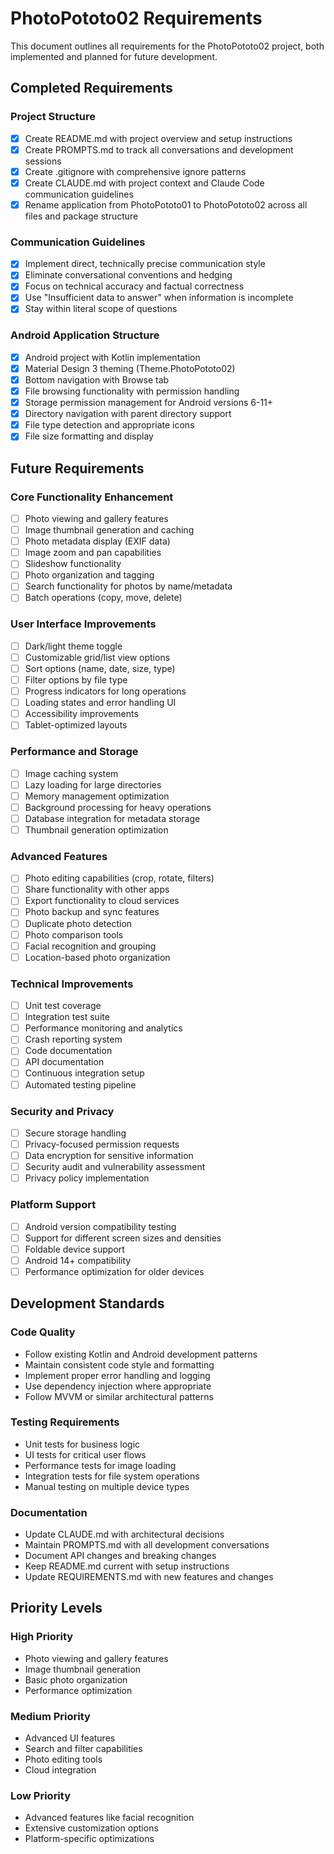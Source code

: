 # PhotoPototo02 Requirements

This document outlines all requirements for the PhotoPototo02 project, both implemented and planned for future development.

## Completed Requirements

### Project Structure
- [x] Create README.md with project overview and setup instructions
- [x] Create PROMPTS.md to track all conversations and development sessions
- [x] Create .gitignore with comprehensive ignore patterns
- [x] Create CLAUDE.md with project context and Claude Code communication guidelines
- [x] Rename application from PhotoPototo01 to PhotoPototo02 across all files and package structure

### Communication Guidelines
- [x] Implement direct, technically precise communication style
- [x] Eliminate conversational conventions and hedging
- [x] Focus on technical accuracy and factual correctness
- [x] Use "Insufficient data to answer" when information is incomplete
- [x] Stay within literal scope of questions

### Android Application Structure
- [x] Android project with Kotlin implementation
- [x] Material Design 3 theming (Theme.PhotoPototo02)
- [x] Bottom navigation with Browse tab
- [x] File browsing functionality with permission handling
- [x] Storage permission management for Android versions 6-11+
- [x] Directory navigation with parent directory support
- [x] File type detection and appropriate icons
- [x] File size formatting and display

## Future Requirements

### Core Functionality Enhancement
- [ ] Photo viewing and gallery features
- [ ] Image thumbnail generation and caching
- [ ] Photo metadata display (EXIF data)
- [ ] Image zoom and pan capabilities
- [ ] Slideshow functionality
- [ ] Photo organization and tagging
- [ ] Search functionality for photos by name/metadata
- [ ] Batch operations (copy, move, delete)

### User Interface Improvements
- [ ] Dark/light theme toggle
- [ ] Customizable grid/list view options
- [ ] Sort options (name, date, size, type)
- [ ] Filter options by file type
- [ ] Progress indicators for long operations
- [ ] Loading states and error handling UI
- [ ] Accessibility improvements
- [ ] Tablet-optimized layouts

### Performance and Storage
- [ ] Image caching system
- [ ] Lazy loading for large directories
- [ ] Memory management optimization
- [ ] Background processing for heavy operations
- [ ] Database integration for metadata storage
- [ ] Thumbnail generation optimization

### Advanced Features
- [ ] Photo editing capabilities (crop, rotate, filters)
- [ ] Share functionality with other apps
- [ ] Export functionality to cloud services
- [ ] Photo backup and sync features
- [ ] Duplicate photo detection
- [ ] Photo comparison tools
- [ ] Facial recognition and grouping
- [ ] Location-based photo organization

### Technical Improvements
- [ ] Unit test coverage
- [ ] Integration test suite
- [ ] Performance monitoring and analytics
- [ ] Crash reporting system
- [ ] Code documentation
- [ ] API documentation
- [ ] Continuous integration setup
- [ ] Automated testing pipeline

### Security and Privacy
- [ ] Secure storage handling
- [ ] Privacy-focused permission requests
- [ ] Data encryption for sensitive information
- [ ] Security audit and vulnerability assessment
- [ ] Privacy policy implementation

### Platform Support
- [ ] Android version compatibility testing
- [ ] Support for different screen sizes and densities
- [ ] Foldable device support
- [ ] Android 14+ compatibility
- [ ] Performance optimization for older devices

## Development Standards

### Code Quality
- Follow existing Kotlin and Android development patterns
- Maintain consistent code style and formatting
- Implement proper error handling and logging
- Use dependency injection where appropriate
- Follow MVVM or similar architectural patterns

### Testing Requirements
- Unit tests for business logic
- UI tests for critical user flows
- Performance tests for image loading
- Integration tests for file system operations
- Manual testing on multiple device types

### Documentation
- Update CLAUDE.md with architectural decisions
- Maintain PROMPTS.md with all development conversations
- Document API changes and breaking changes
- Keep README.md current with setup instructions
- Update REQUIREMENTS.md with new features and changes

## Priority Levels

### High Priority
- Photo viewing and gallery features
- Image thumbnail generation
- Basic photo organization
- Performance optimization

### Medium Priority
- Advanced UI features
- Search and filter capabilities
- Photo editing tools
- Cloud integration

### Low Priority
- Advanced features like facial recognition
- Extensive customization options
- Platform-specific optimizations